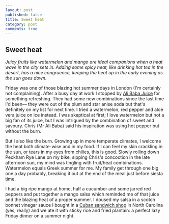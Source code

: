 ```yaml
---
layout: post
published: false
title: Sweet heat
category: post
comments: true
---
```


## Sweet heat

_Juicy fruits like watermelon and mango are ideal companions when a heat wave in the city sets in. Adding some spicy heat, like drinking hot tea in the desert, has a nice congruence, keeping the heat up in the early evening as the sun goes down._

Friday was one of those blazing hot summer days in London (I'm certainly not complaining). After a busy day at work I stopped by [Ali Baba Juice](http://alibabajuice.tumblr.com/) for something refreshing. They had some new combinations since the last time I'd been–– they were out of the plum and star anise soda but that's definitely on my list for next time. I tried a watermelon, red pepper and aloe vera juice on ice instead. I was skeptical at first; I love watermelon but not a big fan of its juice, but I was intrigued by the combination of sweet and savoury. Chris (Mr Ali Baba) said his inspiration was using hot pepper but without the burn.

But I also like the burn. Growing up in more temperate climates, I welcome the heat both climate-wise and in my food. If I can feel my skin crackling in the sun, or tears in my eyes from chilies, this is good. Slowly rolling down Peckham Rye Lane on my bike, sipping Chris's concoction in the late afternoon sun, my mind was tingling with fruit/heat combinations. Watermelon equals Greek summer for me. My family get through one big one a day probably, breaking it out at the end of the meal just before siesta time. 

I had a big ripe mango at home, half a cucumber and some jarred red peppers and put together a mango salsa which reminded me of that juice and the blazing heat of a proper summer. I doused my salsa in a scotch bonnet vinegar sauce I bought in a [Cuban sandwich shop](http://www.oldhavanaeats.com/) in North Carolina (yes, really) and we ate it with sticky rice and fried plantain: a perfect lazy Friday dinner on a summer night.